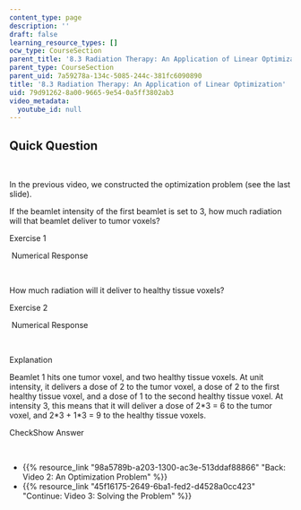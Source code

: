 ```yaml
---
content_type: page
description: ''
draft: false
learning_resource_types: []
ocw_type: CourseSection
parent_title: '8.3 Radiation Therapy: An Application of Linear Optimization '
parent_type: CourseSection
parent_uid: 7a59278a-134c-5085-244c-381fc6090890
title: '8.3 Radiation Therapy: An Application of Linear Optimization'
uid: 79d91262-8a00-9665-9e54-0a5ff3802ab3
video_metadata:
  youtube_id: null
---
```

## Quick Question

 

In the previous video, we constructed the optimization problem (see the last slide).

If the beamlet intensity of the first beamlet is set to 3, how much radiation will that beamlet deliver to tumor voxels?

Exercise 1

&nbsp;Numerical Response&nbsp;

 

How much radiation will it deliver to healthy tissue voxels?

Exercise 2

&nbsp;Numerical Response&nbsp;

 

Explanation

Beamlet 1 hits one tumor voxel, and two healthy tissue voxels. At unit intensity, it delivers a dose of 2 to the tumor voxel, a dose of 2 to the first healthy tissue voxel, and a dose of 1 to the second healthy tissue voxel. At intensity 3, this means that it will deliver a dose of 2\*3 = 6 to the tumor voxel, and 2\*3 + 1\*3 = 9 to the healthy tissue voxels.

CheckShow Answer

 

- {{% resource_link "98a5789b-a203-1300-ac3e-513ddaf88866" "Back: Video 2: An Optimization Problem" %}}
- {{% resource_link "45f16175-2649-6ba1-fed2-d4528a0cc423" "Continue: Video 3: Solving the Problem" %}}